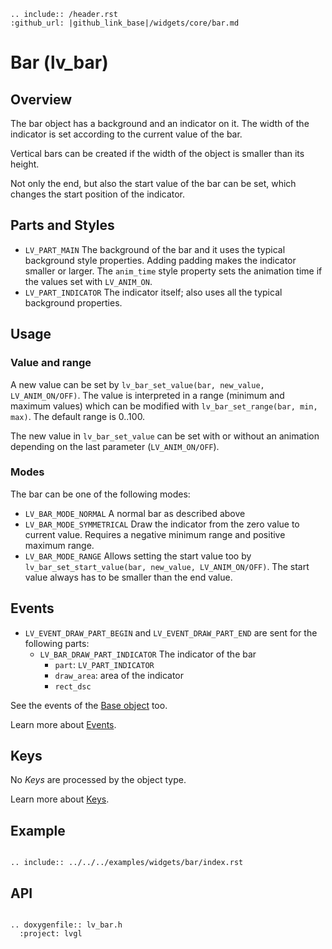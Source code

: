 ```eval_rst
.. include:: /header.rst
:github_url: |github_link_base|/widgets/core/bar.md
```
# Bar (lv_bar)

## Overview

The bar object has a background and an indicator on it. The width of the indicator is set according to the current value of the bar.

Vertical bars can be created if the width of the object is smaller than its height.

Not only the end, but also the start value of the bar can be set, which changes the start position of the indicator.


## Parts and Styles
- `LV_PART_MAIN` The background of the bar and it uses the typical background style properties. Adding padding makes the indicator smaller or larger. The `anim_time` style property sets the animation time if the values set with `LV_ANIM_ON`.
- `LV_PART_INDICATOR` The indicator itself; also uses all the typical background properties.

## Usage

### Value and range
A new value can be set by `lv_bar_set_value(bar, new_value, LV_ANIM_ON/OFF)`.
The value is interpreted in a range (minimum and maximum values) which can be modified with `lv_bar_set_range(bar, min, max)`.
The default range is 0..100.

The new value in `lv_bar_set_value` can be set with or without an animation depending on the last parameter (`LV_ANIM_ON/OFF`).

### Modes
The bar can be one of the following modes:
- `LV_BAR_MODE_NORMAL` A normal bar as described above
- `LV_BAR_MODE_SYMMETRICAL` Draw the indicator from the zero value to current value. Requires a negative minimum range and positive maximum range.
- `LV_BAR_MODE_RANGE` Allows setting the start value too by `lv_bar_set_start_value(bar, new_value, LV_ANIM_ON/OFF)`. The start value always has to be smaller than the end value.

## Events
- `LV_EVENT_DRAW_PART_BEGIN` and `LV_EVENT_DRAW_PART_END` are sent for the following parts:
    - `LV_BAR_DRAW_PART_INDICATOR` The indicator of the bar
        - `part`: `LV_PART_INDICATOR`
        - `draw_area`: area of the indicator
        - `rect_dsc`

See the events of the [Base object](/widgets/obj) too.

Learn more about [Events](/overview/event).

## Keys
No *Keys* are processed by the object type.

Learn more about [Keys](/overview/indev).

## Example

```eval_rst

.. include:: ../../../examples/widgets/bar/index.rst

```

## API

```eval_rst

.. doxygenfile:: lv_bar.h
  :project: lvgl

```
